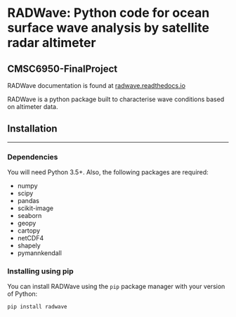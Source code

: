 # RADWave:  Python code for ocean surface wave analysis by satellite radar altimeter
## CMSC6950-FinalProject

RADWave documentation is found at [radwave.readthedocs.io](https://radwave.readthedocs.io/)

RADWave is a python package built to characterise wave conditions based on altimeter data.

## Installation
---
### Dependencies
You will need Python 3.5+. Also, the following packages are required:

* numpy
* scipy
* pandas
* scikit-image
* seaborn
* geopy
* cartopy
* netCDF4
* shapely
* pymannkendall

### Installing using pip
You can install RADWave using the `pip` package manager with your version of Python:
```
pip install radwave
```
